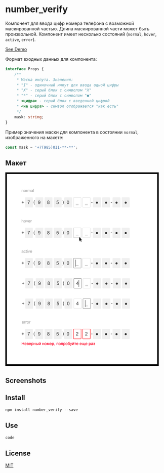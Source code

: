 # number_verify

Компонент для ввода цифр номера телефона с возможной маскированной частью. 
Длина маскированной части может быть произвольной. 
Компонент имеет несколько состояний (`normal`, `hover`, `active`, `error`).

[See Demo](http://example.org)


Формат входных данных для компонента:

```typescript
interface Props {
    /**
     * Маска инпута. Значения:
     * "I" - одиночный инпут для ввода одной цифры
     * "X" - серый блок с символом "X"
     * "*" - серый блок с символом "●"
     * <цифра> - серый блок с введенной цифрой
     * <не цифра> - символ отображается "как есть"
     */
    mask: string;
}
```

Пример значения маски для компонента в состоянии `normal`, изображенного на макете:

```typescript
const mask = '+7(985)0II-**-**';
```

## Макет

![alt text](images/макет.png "макет")

## Screenshots

## Install

```
npm install number_verify --save
```

## Use

```
code
```

## License

[MIT](LICENSE)



